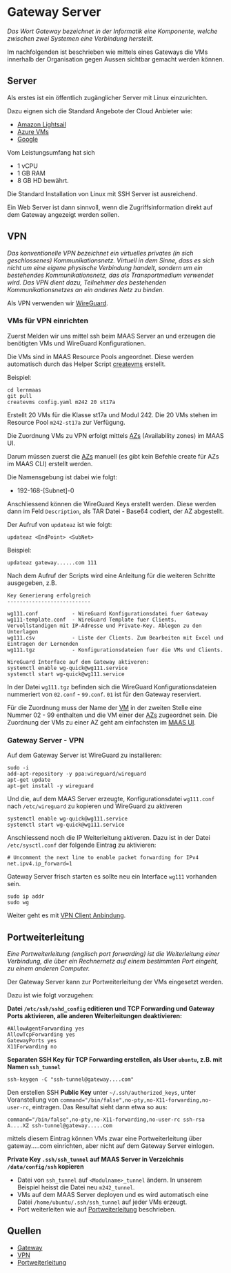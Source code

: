 Gateway Server
==============

*Das Wort Gateway bezeichnet in der Informatik eine Komponente, welche zwischen zwei Systemen eine Verbindung herstellt.*

Im nachfolgenden ist beschrieben wie mittels eines Gateways die VMs innerhalb der Organisation gegen Aussen sichtbar gemacht werden können.

Server
------

Als erstes ist ein öffentlich zugänglicher Server mit Linux einzurichten. 

Dazu eignen sich die Standard Angebote der Cloud Anbieter wie:
* [Amazon Lightsail](https://aws.amazon.com/de/lightsail)
* [Azure VMs](https://azure.microsoft.com/de-de/services/virtual-machines/)
* [Google](https://cloud.google.com/compute/docs/quickstart-linux)

Vom Leistungsumfang hat sich 
* 1 vCPU
* 1 GB RAM
* 8 GB HD
bewährt.

Die Standard Installation von Linux mit SSH Server ist ausreichend.

Ein Web Server ist dann sinnvoll, wenn die Zugriffsinformation direkt auf dem Gateway angezeigt werden sollen.

VPN 
---

*Das konventionelle VPN bezeichnet ein virtuelles privates (in sich geschlossenes) Kommunikationsnetz. Virtuell in dem Sinne, dass es sich nicht um eine eigene physische Verbindung handelt, sondern um ein bestehendes Kommunikationsnetz, das als Transportmedium verwendet wird. Das VPN dient dazu, Teilnehmer des bestehenden Kommunikationsnetzes an ein anderes Netz zu binden.*

Als VPN verwenden wir [WireGuard](https://www.wireguard.com/). 

### VMs für VPN einrichten

Zuerst Melden wir uns mittel ssh beim MAAS Server an und erzeugen die benötigten VMs und WireGuard Konfigurationen.

Die VMs sind in MAAS Resource Pools angeordnet. Diese werden automatisch durch das Helper Script [createvms](https://github.com/mc-b/lernmaas/tree/master/helper#createvms) erstellt.

Beispiel:

    cd lernmaas
    git pull
    createvms config.yaml m242 20 st17a
    
Erstellt 20 VMs für die Klasse st17a und Modul 242. Die 20 VMs stehen im Resource Pool `m242-st17a` zur Verfügung.

Die Zuordnung VMs zu VPN erfolgt mittels [AZs](https://maas.io/docs/availability-zones) (Availability zones) im MAAS UI.

Darum müssen zuerst die [AZs](https://maas.io/docs/availability-zones) manuell (es gibt kein Befehle create für AZs im MAAS CLI) erstellt werden. 

Die Namensgebung ist dabei wie folgt:

* 192-168-[Subnet]-0

Anschliessend können die WireGuard Keys erstellt werden. Diese werden dann im Feld `Description`, als TAR Datei - Base64 codiert, der AZ abgestellt.

Der Aufruf von `updateaz` ist wie folgt:

    updateaz <EndPoint> <SubNet>
    
Beispiel:

    updateaz gateway......com 111    
    
Nach dem Aufruf der Scripts wird eine Anleitung für die weiteren Schritte ausgegeben, z.B. 

    Key Generierung erfolgreich
    ---------------------------
    
    wg111.conf           - WireGuard Konfigurationsdatei fuer Gateway
    wg111-template.conf  - WireGuard Template fuer Clients. Vervollstandigen mit IP-Adresse und Private-Key. Ablegen zu den Unterlagen
    wg111.csv            - Liste der Clients. Zum Bearbeiten mit Excel und Eintragen der Lernenden
    wg111.tgz            - Konfigurationsdateien fuer die VMs und Clients.
    
    WireGuard Interface auf dem Gateway aktiveren:
    systemctl enable wg-quick@wg111.service
    systemctl start wg-quick@wg111.service

In der Datei `wg111.tgz` befinden sich die WireGuard Konfigurationsdateien nummeriert von `02.conf` - `99.conf`. `01` ist für den Gateway reserviert.

Für die Zuordnung muss der Name der [VM](https://maas.io/docs/machine-overview) in der zweiten Stelle eine Nummer 02 - 99 enthalten und die VM einer der [AZs](https://maas.io/docs/availability-zones) zugeordnet sein. Die Zuordnung der VMs zu einer AZ geht am einfachsten im [MAAS UI](http://localhost:5240).

### Gateway Server - VPN 

Auf dem Gateway Server ist WireGuard zu installieren:

    sudo -i
    add-apt-repository -y ppa:wireguard/wireguard
    apt-get update
    apt-get install -y wireguard
    
Und die, auf dem MAAS Server erzeugte, Konfigurationsdatei `wg111.conf` nach `/etc/wireguard` zu kopieren und WireGuard zu aktiveren 

    systemctl enable wg-quick@wg111.service
    systemctl start wg-quick@wg111.service
    
Anschliessend noch die IP Weiterleitung aktiveren. Dazu ist in der Datei `/etc/sysctl.conf` der folgende Eintrag zu aktivieren:

    # Uncomment the next line to enable packet forwarding for IPv4
    net.ipv4.ip_forward=1

Gateway Server frisch starten es sollte neu ein Interface `wg111` vorhanden sein.

    sudo ip addr 
    sudo wg    

Weiter geht es mit [VPN Client Anbindung](GatewayClient.md).

Portweiterleitung
-----------------

*Eine Portweiterleitung (englisch port forwarding) ist die Weiterleitung einer Verbindung, die über ein Rechnernetz auf einem bestimmten Port eingeht, zu einem anderen Computer.*

Der Gateway Server kann zur Portweiterleitung der VMs eingesetzt werden. 

Dazu ist wie folgt vorzugehen:

**Datei `/etc/ssh/sshd_config` editieren und TCP Forwarding und Gateway Ports aktivieren, alle anderen Weiterleitungen deaktivieren:**


    #AllowAgentForwarding yes
    AllowTcpForwarding yes
    GatewayPorts yes
    X11Forwarding no

**Separaten SSH Key für TCP Forwarding erstellen, als User `ubuntu`, z.B. mit Namen `ssh_tunnel`**

    ssh-keygen -C "ssh-tunnel@gateway....com" 
    
    
Den erstellen SSH **Public Key** unter `~/.ssh/authorized_keys`, unter Voranstellung von `command="/bin/false",no-pty,no-X11-forwarding,no-user-rc`, eintragen. Das Resultat sieht dann etwa so aus:

    command="/bin/false",no-pty,no-X11-forwarding,no-user-rc ssh-rsa A....XZ ssh-tunnel@gateway.....com

mittels diesem Eintrag können VMs zwar eine Portweiterleitung über gateway.....com einrichten, aber nicht auf dem Gateway Server einlogen.
      
**Private Key `.ssh/ssh_tunnel` auf MAAS Server in Verzeichnis `/data/config/ssh` kopieren**

* Datei von `ssh_tunnel` auf `<Modulname>_tunnel` ändern. In unserem Beispiel heisst die Datei neu `m242_tunnel`.
* VMs auf dem MAAS Server deployen und es wird automatisch eine Datei `/home/ubuntu/.ssh/ssh_tunnel` auf jeder VMs erzeugt.
* Port weiterleiten wie auf [Portweiterleitung](GatewayClient.md#portweiterleitung) beschrieben.

Quellen
-------
* [Gateway](https://de.wikipedia.org/wiki/Gateway_(Informatik)) 
* [VPN](https://de.wikipedia.org/wiki/Virtual_Private_Network)
* [Portweiterleitung](https://de.wikipedia.org/wiki/Portweiterleitung) 
